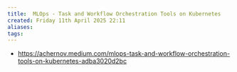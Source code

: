 ```yaml
---
title:  MLOps - Task and Workflow Orchestration Tools on Kubernetes
created: Friday 11th April 2025 22:11
aliases: 
tags: 
---
```

- https://achernov.medium.com/mlops-task-and-workflow-orchestration-tools-on-kubernetes-adba3020d2bc

